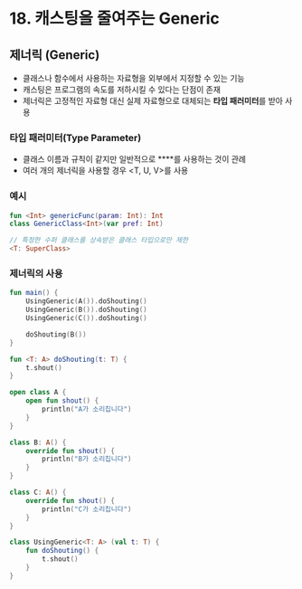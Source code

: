 # 18. 캐스팅을 줄여주는 Generic

## 제너릭 (Generic)
- 클래스나 함수에서 사용하는 자료형을 외부에서 지정할 수 있는 기능
- 캐스팅은 프로그램의 속도를 저하시킬 수 있다는 단점이 존재
- 제너릭은 고정적인 자료형 대신 실제 자료형으로 대체되는 **타입 패러미터**를 받아 사용

### 타입 패러미터(Type Parameter)
- 클래스 이름과 규칙이 같지만 일반적으로 **<T>**를 사용하는 것이 관례
- 여러 개의 제너릭을 사용할 경우 <T, U, V>를 사용

### 예시
```kotlin
fun <Int> genericFunc(param: Int): Int
class GenericClass<Int>(var pref: Int)

// 특정한 수퍼 클래스를 상속받은 클래스 타입으로만 제한
<T: SuperClass>
```

### 제너릭의 사용
```kotlin
fun main() {
    UsingGeneric(A()).doShouting()
    UsingGeneric(B()).doShouting()
    UsingGeneric(C()).doShouting()

    doShouting(B())
}

fun <T: A> doShouting(t: T) {
    t.shout()
}

open class A {
    open fun shout() {
        println("A가 소리칩니다")
    }
}

class B: A() {
    override fun shout() {
        println("B가 소리칩니다")
    }
}

class C: A() {
    override fun shout() {
        println("C가 소리칩니다")
    }
}

class UsingGeneric<T: A> (val t: T) {
    fun doShouting() {
        t.shout()
    }
}
```